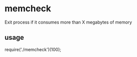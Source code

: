# memcheck
Exit process if it consumes more than X megabytes of memory

## usage
require('./memcheck')(100);
